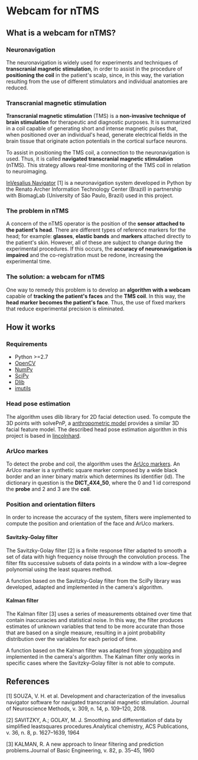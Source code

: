 # Webcam for nTMS

## What is a webcam for nTMS?
### Neuronavigation
The neuronavigation is widely used for experiments and techniques of **transcranial magnetic stimulation**, in order to assist in the procedure of **positioning the coil** in the patient's scalp, since, in this way, the variation resulting from the use of different stimulators and individual anatomies are reduced.

### Transcranial magnetic stimulation
**Transcranial magnetic stimulation** (TMS) is a **non-invasive technique of brain stimulation** for therapeutic and diagnostic purposes. It is summarized in a coil capable of generating short and intense magnetic pulses that, when positioned over an individual's head, generate electrical fields in the brain tissue that originate action potentials in the cortical surface neurons.

To assist in positioning the TMS coil, a connection to the neuronavigation is used. Thus, it is called **navigated transcranial magnetic stimulation** (nTMS). This strategy allows real-time monitoring of the TMS coil in relation to neuroimaging.

[InVesalius Navigator](https://github.com/invesalius/invesalius3) [1] is a neuronavigation system developed in Python by the Renato Archer Information Technology Center (Brazil) in partnership with BiomagLab (University of São Paulo, Brazil) used in this project.

### The problem in nTMS
A concern of the nTMS operator is the position of the **sensor attached to the patient's head**. There are different types of reference markers for the head; for example: **glasses**, **elastic bands** and **markers** attached directly to the patient's skin. However, all of these are subject to change during the experimental procedures. If this occurs, the **accuracy of neuronavigation is impaired** and the co-registration must be redone, increasing the experimental time.

### The solution: a webcam for nTMS
One way to remedy this problem is to develop an **algorithm with a webcam** capable of **tracking the patient's faces** and the **TMS coil**. In this way, the **head marker becomes the patient's face**. Thus, the use of fixed markers that reduce experimental precision is eliminated.

## How it works
### Requirements
- Python >=2.7
- [OpenCV](https://opencv.org/)
- [NumPy](https://numpy.org/)
- [SciPy](https://www.scipy.org/)
- [Dlib](http://dlib.net/)
- [imutils](https://github.com/jrosebr1/imutils)

### Head pose estimation
The algorithm uses dlib library for 2D facial detection used. To compute the 3D points with solvePnP, a [anthropometric model](http://aifi.isr.uc.pt/Downloads/OpenGL/glAnthropometric3DModel.cpp) provides a similar 3D facial feature model. The described head pose estimation algorithm in this project is based in [lincolnhard](https://github.com/lincolnhard/head-pose-estimation).

### ArUco markes
To detect the probe and coil, the algorithm uses the [ArUco markers](https://docs.opencv.org/trunk/d5/dae/tutorial_aruco_detection.html). An ArUco marker is a synthetic square marker composed by a wide black border and an inner binary matrix which determines its identifier (id). The dictionary in question is the **DICT_4X4_50**, where the 0 and 1 id correspond the **probe** and 2 and 3 are the **coil**.

### Position and orientation filters
In order to increase the accuracy of the system, filters were implemented to compute the position and orientation of the face and ArUco markers.

#### Savitzky-Golay filter
The Savitzky-Golay filter [2] is a finite response filter adapted to smooth a set of data with high frequency noise through the convolution process. The filter fits successive subsets of data points in a window with a low-degree polynomial using the least squares method.

A function based on the Savitzky-Golay filter from the SciPy library was developed, adapted and implemented in the camera's algorithm.

#### Kalman filter
The Kalman filter [3] uses a series of measurements obtained over time that contain inaccuracies and statistical noise. In this way, the filter produces estimates of unknown variables that tend to be more accurate than those that are based on a single measure, resulting in a joint probability distribution over the variables for each period of time.

A function based on the Kalman filter was adapted from [yinguobing](https://github.com/yinguobing/head-pose-estimation/blob/2da5bf229fcf96d5f4fb075a345bd72ff990894f/stabilizer.py) and implemented in the camera's algorithm. The Kalman filter only works in specific cases where the Savitzky-Golay filter is not able to compute. 

## References
[1] SOUZA, V. H. et al. Development and characterization of the invesalius navigator software for navigated transcranial magnetic stimulation. Journal of Neuroscience Methods, v. 309, n. 14, p. 109–120, 2018.

[2] SAVITZKY, A.; GOLAY, M. J. Smoothing and differentiation of data by simplified leastsquares procedures.Analytical chemistry, ACS Publications, v. 36, n. 8, p. 1627–1639, 1964

[3] KALMAN, R. A new approach to linear filtering and prediction problems.Journal of Basic Engineering, v. 82, p. 35–45, 1960

